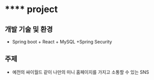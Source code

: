 # **** project

## 개발 기술 및 환경
* Spring boot + React + MySQL +Spring Security

## 주제
- 예전의 싸이월드 같이 나만의 미니 홈페이지를 가지고 소통할 수 있는 SNS 

